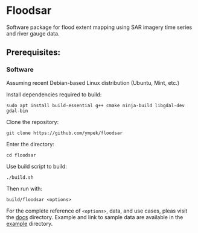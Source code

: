 # Floodsar

Software package for flood extent mapping using SAR imagery time series and river gauge data.

## Prerequisites:

### Software

Assuming recent Debian-based Linux distribution (Ubuntu, Mint, etc.)

Install dependencies required to build:

```sudo apt install build-essential g++ cmake ninja-build libgdal-dev gdal-bin```

Clone the repository:

```git clone https://github.com/ympek/floodsar```

Enter the directory:

```cd floodsar```

Use build script to build:

```
./build.sh
```

Then run with:

```
build/floodsar <options>
```
For the complete reference of `<options>`, data, and use cases, pleas visit the [docs](docs/README.md) directory. Example and link to sample data are available in the [example](example/README.md) directory.
